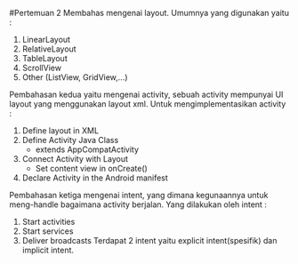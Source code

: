 #Pertemuan 2
Membahas mengenai layout. Umumnya yang digunakan yaitu : 
1. LinearLayout
2. RelativeLayout
3. TableLayout
4. ScrollView
5. Other (ListView, GridView,...)

Pembahasan kedua yaitu mengenai activity, sebuah activity mempunyai UI layout yang menggunakan layout xml. Untuk mengimplementasikan activity : 
1. Define layout in XML
2. Define Activity Java Class
    - extends AppCompatActivity
3. Connect Activity with Layout
    - Set content view in onCreate()
4. Declare Activity in the Android manifest

Pembahasan ketiga mengenai intent, yang dimana kegunaannya untuk meng-handle bagaimana activity berjalan. Yang dilakukan oleh intent : 
1. Start activities
2. Start services
3. Deliver broadcasts
Terdapat 2 intent yaitu explicit intent(spesifik) dan implicit intent.
